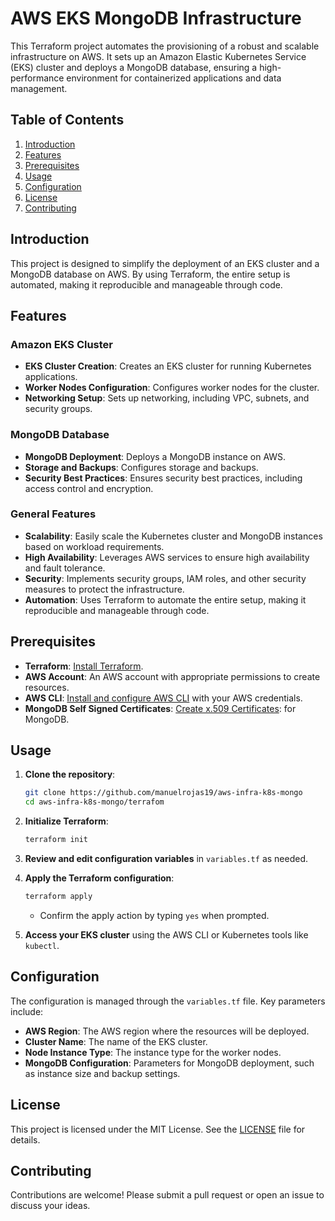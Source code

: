 # AWS EKS MongoDB Infrastructure

This Terraform project automates the provisioning of a robust and scalable infrastructure on AWS. It sets up an Amazon Elastic Kubernetes Service (EKS) cluster and deploys a MongoDB database, ensuring a high-performance environment for containerized applications and data management.

## Table of Contents

1. [Introduction](#introduction)
2. [Features](#features)
3. [Prerequisites](#prerequisites)
4. [Usage](#usage)
5. [Configuration](#configuration)
6. [License](#license)
7. [Contributing](#contributing)

## Introduction

This project is designed to simplify the deployment of an EKS cluster and a MongoDB database on AWS. By using Terraform, the entire setup is automated, making it reproducible and manageable through code.

## Features

### Amazon EKS Cluster
- **EKS Cluster Creation**: Creates an EKS cluster for running Kubernetes applications.
- **Worker Nodes Configuration**: Configures worker nodes for the cluster.
- **Networking Setup**: Sets up networking, including VPC, subnets, and security groups.

### MongoDB Database
- **MongoDB Deployment**: Deploys a MongoDB instance on AWS.
- **Storage and Backups**: Configures storage and backups.
- **Security Best Practices**: Ensures security best practices, including access control and encryption.

### General Features
- **Scalability**: Easily scale the Kubernetes cluster and MongoDB instances based on workload requirements.
- **High Availability**: Leverages AWS services to ensure high availability and fault tolerance.
- **Security**: Implements security groups, IAM roles, and other security measures to protect the infrastructure.
- **Automation**: Uses Terraform to automate the entire setup, making it reproducible and manageable through code.

## Prerequisites
- **Terraform**: [Install Terraform](https://www.terraform.io/downloads.html).
- **AWS Account**: An AWS account with appropriate permissions to create resources.
- **AWS CLI**: [Install and configure AWS CLI](https://docs.aws.amazon.com/cli/latest/userguide/install-cliv2.html) with your AWS credentials.
- **MongoDB Self Signed Certificates**: [Create x.509 Certificates](https://github.com/manuelrojas19/aws-infra-k8s-mongo/blob/main/docs/certificates.md): for MongoDB.

## Usage

1. **Clone the repository**:
    ```sh
    git clone https://github.com/manuelrojas19/aws-infra-k8s-mongo
    cd aws-infra-k8s-mongo/terrafom
    ```

2. **Initialize Terraform**:
    ```sh
    terraform init
    ```

3. **Review and edit configuration variables** in `variables.tf` as needed.

4. **Apply the Terraform configuration**:
    ```sh
    terraform apply
    ```

    - Confirm the apply action by typing `yes` when prompted.

5. **Access your EKS cluster** using the AWS CLI or Kubernetes tools like `kubectl`.

## Configuration

The configuration is managed through the `variables.tf` file. Key parameters include:

- **AWS Region**: The AWS region where the resources will be deployed.
- **Cluster Name**: The name of the EKS cluster.
- **Node Instance Type**: The instance type for the worker nodes.
- **MongoDB Configuration**: Parameters for MongoDB deployment, such as instance size and backup settings.

## License

This project is licensed under the MIT License. See the [LICENSE](LICENSE) file for details.

## Contributing

Contributions are welcome! Please submit a pull request or open an issue to discuss your ideas.
